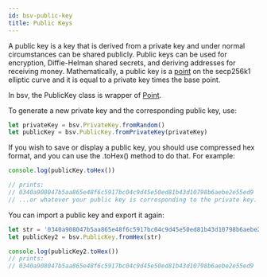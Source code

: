 ```yaml
---
id: bsv-public-key
title: Public Keys
---
```


A public key is a key that is derived from a private key and under normal circumstances can be shared publicly. Public keys can be used for encryption, Diffie-Helman shared secrets, and deriving addresses for receiving money. Mathematically, a public key is a [point](./bsv-point.md) on the secp256k1 elliptic curve and it is equal to a private key times the  base point.

In bsv, the PublicKey class is wrapper of [Point](./bsv-point.md).

To generate a new private key and the corresponding public key, use:

```javascript
let privateKey = bsv.PrivateKey.fromRandom()
let publicKey = bsv.PublicKey.fromPrivateKey(privateKey)
```

If you wish to save or display a public key, you should use compressed hex format, and you can use the .toHex() method to do that. For example:

```javascript
console.log(publicKey.toHex())

// prints:
// 0340a908047b5aa865e48f6c5917bc04c9d45e50ed81b43d10798b6aebe2e55ed9
// ...or whatever your public key is corresponding to the private key.
```

You can import a public key and export it again:
```javascript
let str = '0340a908047b5aa865e48f6c5917bc04c9d45e50ed81b43d10798b6aebe2e55ed9'
let publicKey2 = bsv.PublicKey.fromHex(str)

console.log(publicKey2.toHex())
// prints:
// 0340a908047b5aa865e48f6c5917bc04c9d45e50ed81b43d10798b6aebe2e55ed9
```
